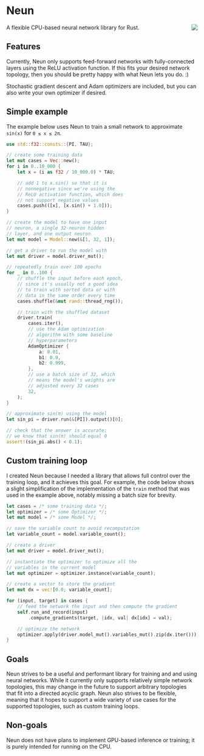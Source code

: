 # Neun
<img align="right" src="https://user-images.githubusercontent.com/57822954/225159983-7ae06e0e-ed6e-4943-8a5d-cc18fea25b43.svg" />
A flexible CPU-based neural network library for Rust.

## Features 
Currently, Neun only supports feed-forward networks with fully-connected layers using the ReLU activation function. If this fits your desired network topology, then you should be pretty happy with what Neun lets you do. :)

Stochastic gradient descent and Adam optimizers are included, but you can also write your own optimizer if desired.

## Simple example
The example below uses Neun to train a small network to approximate `sin(x)` for `0 ≤ x ≤ 2π`.
```rs
use std::f32::consts::{PI, TAU};

// create some training data
let mut cases = Vec::new();
for i in 0..10_000 {
    let x = (i as f32 / 10_000.0) * TAU;

    // add 1 to x.sin() so that it is
    // nonnegative since we're using the
    // ReLU activation function, which does
    // not support negative values
    cases.push(([x], [x.sin() + 1.0]));
}

// create the model to have one input
// neuron, a single 32-neuron hidden
// layer, and one output neuron
let mut model = Model::new(&[1, 32, 1]);

// get a driver to run the model with
let mut driver = model.driver_mut();

// repeatedly train over 100 epochs
for _ in 0..100 {
    // shuffle the input before each epoch,
    // since it's usually not a good idea
    // to train with sorted data or with
    // data in the same order every time
    cases.shuffle(&mut rand::thread_rng());

    // train with the shuffled dataset
    driver.train(
        cases.iter(),
        // use the Adam optimization
        // algorithm with some baseline
        // hyperparameters
        AdamOptimizer {
            a: 0.01,
            b1: 0.9,
            b2: 0.999,
        },
        // use a batch size of 32, which
        // means the model's weights are
        // adjusted every 32 cases
        32,
    );
}

// approximate sin(π) using the model
let sin_pi = driver.run(&[PI]).output()[0];

// check that the answer is accurate;
// we know that sin(π) should equal 0
assert!(sin_pi.abs() < 0.1);
```

## Custom training loop
I created Neun because I needed a library that allows full control over the training loop, and it achieves this goal. For example, the code below shows a slight simplification of the implementation of the `train` method that was used in the example above, notably missing a batch size for brevity.
```rs
let cases = /* some training data */;
let optimizer = /* some Optimizer */;
let mut model = /* some Model */;

// save the variable count to avoid recomputation
let variable_count = model.variable_count();

// create a driver
let mut driver = model.driver_mut();

// instantiate the optimizer to optimize all the
// variables in the current model
let mut optimizer = optimizer.instance(variable_count);

// create a vector to store the gradient
let mut dx = vec![0.0; variable_count];

for (input, target) in cases {
    // feed the network the input and then compute the gradient
    self.run_and_record(input)
        .compute_gradients(target, |idx, val| dx[idx] = val);

    // optimize the network
    optimizer.apply(driver.model_mut().variables_mut().zip(dx.iter()));
}
```

## Goals
Neun strives to be a useful and performant library for training and and using neural networks. While it currently only supports relatively simple network topologies, this may change in the future to support arbitrary topologies that fit into a directed acyclic graph. Neun also strives to be flexible, meaning that it hopes to support a wide variety of use cases for the supported topologies, such as custom training loops.

## Non-goals
Neun does not have plans to implement GPU-based inference or training; it is purely intended for running on the CPU.
